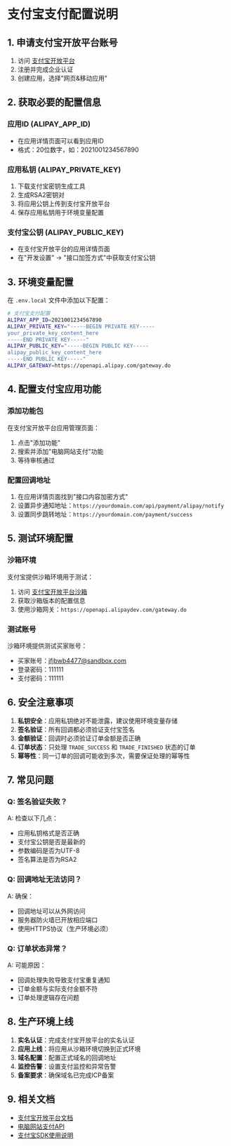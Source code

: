 # 支付宝支付配置说明

## 1. 申请支付宝开放平台账号

1. 访问 [支付宝开放平台](https://open.alipay.com/)
2. 注册并完成企业认证
3. 创建应用，选择"网页&移动应用"

## 2. 获取必要的配置信息

### 应用ID (ALIPAY_APP_ID)
- 在应用详情页面可以看到应用ID
- 格式：20位数字，如：2021001234567890

### 应用私钥 (ALIPAY_PRIVATE_KEY)
1. 下载支付宝密钥生成工具
2. 生成RSA2密钥对
3. 将应用公钥上传到支付宝开放平台
4. 保存应用私钥用于环境变量配置

### 支付宝公钥 (ALIPAY_PUBLIC_KEY)
- 在支付宝开放平台的应用详情页面
- 在"开发设置" -> "接口加签方式"中获取支付宝公钥

## 3. 环境变量配置

在 `.env.local` 文件中添加以下配置：

```bash
# 支付宝支付配置
ALIPAY_APP_ID=2021001234567890
ALIPAY_PRIVATE_KEY="-----BEGIN PRIVATE KEY-----
your_private_key_content_here
-----END PRIVATE KEY-----"
ALIPAY_PUBLIC_KEY="-----BEGIN PUBLIC KEY-----
alipay_public_key_content_here
-----END PUBLIC KEY-----"
ALIPAY_GATEWAY=https://openapi.alipay.com/gateway.do
```

## 4. 配置支付宝应用功能

### 添加功能包
在支付宝开放平台应用管理页面：
1. 点击"添加功能"
2. 搜索并添加"电脑网站支付"功能
3. 等待审核通过

### 配置回调地址
1. 在应用详情页面找到"接口内容加密方式"
2. 设置异步通知地址：`https://yourdomain.com/api/payment/alipay/notify`
3. 设置同步跳转地址：`https://yourdomain.com/payment/success`

## 5. 测试环境配置

### 沙箱环境
支付宝提供沙箱环境用于测试：
1. 访问 [支付宝开放平台沙箱](https://openhome.alipay.com/platform/appDaily.htm)
2. 获取沙箱版本的配置信息
3. 使用沙箱网关：`https://openapi.alipaydev.com/gateway.do`

### 测试账号
沙箱环境提供测试买家账号：
- 买家账号：jfjbwb4477@sandbox.com
- 登录密码：111111
- 支付密码：111111

## 6. 安全注意事项

1. **私钥安全**：应用私钥绝对不能泄露，建议使用环境变量存储
2. **签名验证**：所有回调都必须验证支付宝签名
3. **金额验证**：回调时必须验证订单金额是否正确
4. **订单状态**：只处理 `TRADE_SUCCESS` 和 `TRADE_FINISHED` 状态的订单
5. **幂等性**：同一订单的回调可能收到多次，需要保证处理的幂等性

## 7. 常见问题

### Q: 签名验证失败？
A: 检查以下几点：
- 应用私钥格式是否正确
- 支付宝公钥是否是最新的
- 参数编码是否为UTF-8
- 签名算法是否为RSA2

### Q: 回调地址无法访问？
A: 确保：
- 回调地址可以从外网访问
- 服务器防火墙已开放相应端口
- 使用HTTPS协议（生产环境必须）

### Q: 订单状态异常？
A: 可能原因：
- 回调处理失败导致支付宝重复通知
- 订单金额与实际支付金额不符
- 订单处理逻辑存在问题

## 8. 生产环境上线

1. **实名认证**：完成支付宝开放平台的实名认证
2. **应用上线**：将应用从沙箱环境切换到正式环境
3. **域名配置**：配置正式域名的回调地址
4. **监控告警**：设置支付监控和异常告警
5. **备案要求**：确保域名已完成ICP备案

## 9. 相关文档

- [支付宝开放平台文档](https://opendocs.alipay.com/)
- [电脑网站支付API](https://opendocs.alipay.com/open/270/105898)
- [支付宝SDK使用说明](https://github.com/alipay/alipay-sdk-nodejs-all) 